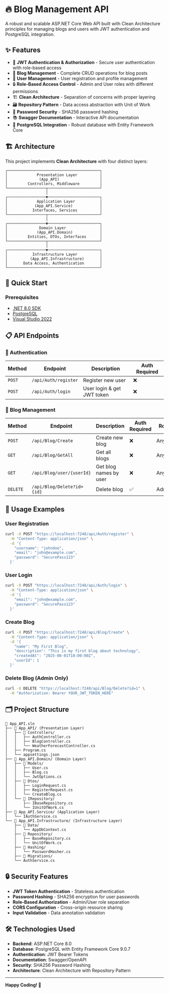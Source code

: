 # 🔥 Blog Management API

A robust and scalable ASP.NET Core Web API built with Clean Architecture principles for managing blogs and users with JWT authentication and PostgreSQL integration.
## ✨ Features

- 🔐 **JWT Authentication & Authorization** - Secure user authentication with role-based access
- 📝 **Blog Management** - Complete CRUD operations for blog posts
- 👥 **User Management** - User registration and profile management
- 🔒 **Role-Based Access Control** - Admin and User roles with different permissions
- 🏗️ **Clean Architecture** - Separation of concerns with proper layering
- 🗃️ **Repository Pattern** - Data access abstraction with Unit of Work
- 🔐 **Password Security** - SHA256 password hashing
- 📚 **Swagger Documentation** - Interactive API documentation
- 🐘 **PostgreSQL Integration** - Robust database with Entity Framework Core

## 🏗️ Architecture

This project implements **Clean Architecture** with four distinct layers:

```
┌─────────────────────────────────────────┐
│             Presentation Layer          │
│              (App_API)                  │
│         Controllers, Middleware         │
└─────────────────┬───────────────────────┘
                  │
┌─────────────────▼───────────────────────┐
│             Application Layer           │
│            (App_API.Service)            │
│           Interfaces, Services          │
└─────────────────┬───────────────────────┘
                  │
┌─────────────────▼───────────────────────┐
│              Domain Layer               │
│             (App_API.Domain)            │
│         Entities, DTOs, Interfaces      │
└─────────────────┬───────────────────────┘
                  │
┌─────────────────▼───────────────────────┐
│           Infrastructure Layer          │
│          (App_API.Infrastructure)       │
│       Data Access, Authentication       │
└─────────────────────────────────────────┘
```

## 🚀 Quick Start

### Prerequisites

- [.NET 8.0 SDK](https://dotnet.microsoft.com/download/dotnet/8.0)
- [PostgreSQL](https://www.postgresql.org/download/)
- [Visual Studio 2022](https://visualstudio.microsoft.com/) 

## 📋 API Endpoints

### 🔐 Authentication

| Method | Endpoint | Description | Auth Required |
|--------|----------|-------------|---------------|
| `POST` | `/api/Auth/register` | Register new user | ❌ |
| `POST` | `/api/Auth/login` | User login & get JWT token | ❌ |

### 📝 Blog Management

| Method | Endpoint | Description | Auth Required | Role |
|--------|----------|-------------|---------------|------|
| `POST` | `/api/Blog/Create` | Create new blog | ❌ | Any |
| `GET` | `/api/Blog/GetAll` | Get all blogs | ❌ | Any |
| `GET` | `/api/Blog/user/{userId}` | Get blog names by user | ❌ | Any |
| `DELETE` | `/api/Blog/Delete?id={id}` | Delete blog | ✅ | Admin |


## 📖 Usage Examples

### User Registration

```bash
curl -X POST "https://localhost:7248/api/Auth/register" \
  -H "Content-Type: application/json" \
  -d '{
    "username": "johndoe",
    "email": "john@example.com",
    "password": "SecurePass123"
  }'
```

### User Login

```bash
curl -X POST "https://localhost:7248/api/Auth/login" \
  -H "Content-Type: application/json" \
  -d '{
    "email": "john@example.com",
    "password": "SecurePass123"
  }'
```

### Create Blog

```bash
curl -X POST "https://localhost:7248/api/Blog/Create" \
  -H "Content-Type: application/json" \
  -d '{
    "name": "My First Blog",
    "description": "This is my first blog about technology",
    "createdAt": "2025-08-01T10:00:00Z",
    "userId": 1
  }'
```

### Delete Blog (Admin Only)

```bash
curl -X DELETE "https://localhost:7248/api/Blog/Delete?id=1" \
  -H "Authorization: Bearer YOUR_JWT_TOKEN_HERE"
```

## 🗂️ Project Structure

```
📁 App_API.sln
├── 📁 App_API/ (Presentation Layer)
│   ├── 📁 Controllers/
│   │   ├── AuthController.cs
│   │   ├── BlogController.cs
│   │   └── WeatherForecastController.cs
│   ├── Program.cs
│   └── appsettings.json
├── 📁 App_API.Domain/ (Domain Layer)
│   ├── 📁 Models/
│   │   ├── User.cs
│   │   ├── Blog.cs
│   │   └── JwtOptions.cs
│   ├── 📁 Dtos/
│   │   ├── LoginRequest.cs
│   │   ├── RegisterRequest.cs
│   │   └── CreateBlog.cs
│   └── 📁 IRepository/
│       ├── IBaseRepository.cs
│       └── IUnitOfWork.cs
├── 📁 App_API.Service/ (Application Layer)
│   └── IAuthService.cs
└── 📁 App_API.Infrastructure/ (Infrastructure Layer)
    ├── 📁 Data/
    │   └── AppDbContext.cs
    ├── 📁 Repository/
    │   ├── BaseRepository.cs
    │   └── UnitOfWork.cs
    ├── 📁 Hashing/
    │   └── PasswordHasher.cs
    ├── 📁 Migrations/
    └── AuthService.cs
```

## 🔒 Security Features

- **JWT Token Authentication** - Stateless authentication
- **Password Hashing** - SHA256 encryption for user passwords
- **Role-Based Authorization** - Admin/User role separation
- **CORS Configuration** - Cross-origin resource sharing
- **Input Validation** - Data annotation validation

## 🛠️ Technologies Used

- **Backend**: ASP.NET Core 8.0
- **Database**: PostgreSQL with Entity Framework Core 9.0.7
- **Authentication**: JWT Bearer Tokens
- **Documentation**: Swagger/OpenAPI
- **Security**: SHA256 Password Hashing
- **Architecture**: Clean Architecture with Repository Pattern


---

**Happy Coding! 🚀**
